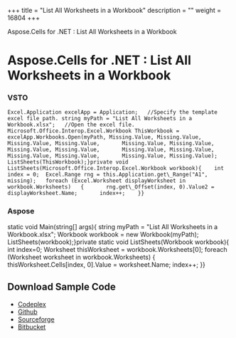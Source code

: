 +++
title = "List All Worksheets in a Workbook" 
description = "" 
weight = 16804 
+++

Aspose.Cells for .NET : List All Worksheets in a Workbook  

# Aspose.Cells for .NET : List All Worksheets in a Workbook


### VSTO

	Excel.Application excelApp = Application;	//Specify the template excel file path.	string myPath = "List All Worksheets in a Workbook.xlsx";	//Open the excel file.	Microsoft.Office.Interop.Excel.Workbook ThisWorkbook = excelApp.Workbooks.Open(myPath, Missing.Value, Missing.Value,		  Missing.Value, Missing.Value,		  Missing.Value, Missing.Value,		  Missing.Value, Missing.Value,		  Missing.Value, Missing.Value,		  Missing.Value, Missing.Value,		  Missing.Value, Missing.Value);	ListSheets(ThisWorkbook);}private void ListSheets(Microsoft.Office.Interop.Excel.Workbook workbook){	int index = 0;	Excel.Range rng = this.Application.get\_Range("A1", missing);	foreach (Excel.Worksheet displayWorksheet in workbook.Worksheets)	{		rng.get\_Offset(index, 0).Value2 = displayWorksheet.Name;		index++;	}}

### Aspose

static void Main(string\[\] args){	string myPath = "List All Worksheets in a Workbook.xlsx";	Workbook workbook = new Workbook(myPath);	ListSheets(workbook);}private static void ListSheets(Workbook workbook){	int index=0;	Worksheet thisWorksheet = workbook.Worksheets\[0\];	foreach (Worksheet worksheet in workbook.Worksheets)	{		thisWorksheet.Cells\[index, 0\].Value = worksheet.Name;		index++;	}}

## Download Sample Code

*   [Codeplex](https://asposevsto.codeplex.com/downloads/get/1459775)
*   [Github](https://github.com/asposemarketplace/Aspose_for_VSTO/releases/download/Aspose.Cells1.1/List.All.Worksheets.in.a.Workbook.Aspose.Cells.zip)
*   [Sourceforge](https://sourceforge.net/p/asposevsto/wiki/Home/)
*   [Bitbucket](https://bitbucket.org/asposemarketplace/aspose-for-vsto/wiki/List%20All%20Worksheets%20in%20a%20Workbook)

